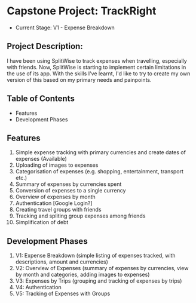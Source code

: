 # Capstone Project: TrackRight
- Current Stage: V1 - Expense Breakdown

## Project Description: 
I have been using SplitWise to track expenses when travelling, especially with friends. Now, SplitWise is starting to implement certain limitations in the use of its app. With the skills I've learnt, I'd like to try to create my own version of this based on my primary needs and painpoints.


## Table of Contents
- Features
- Development Phases

## Features
1. Simple expense tracking with primary currencies and create dates of expenses (Available)
2. Uploading of images to expenses
3. Categorisation of expenses (e.g. shopping, entertainment, transport etc.)
4. Summary of expenses by currencies spent
5. Conversion of expenses to a single currency
6. Overview of expenses by month
7. Authentication [Google Login?]
8. Creating travel groups with friends
9. Tracking and spliting group expenses among friends
10. Simplification of debt 


## Development Phases
1. V1: Expense Breakdown (simple listing of expenses tracked, with descriptions, amount and currencies)
2. V2: Overview of Expenses (summary of expenses by currencies, view by month and categories, adding images to expenses)
3. V3: Expenses by Trips (grouping and tracking of expenses by trips)
4. V4: Authentication
5. V5: Tracking of Expenses with Groups

